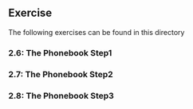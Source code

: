 ## Exercise

The following exercises can be found in this directory

### 2.6: The Phonebook Step1

### 2.7: The Phonebook Step2

### 2.8: The Phonebook Step3